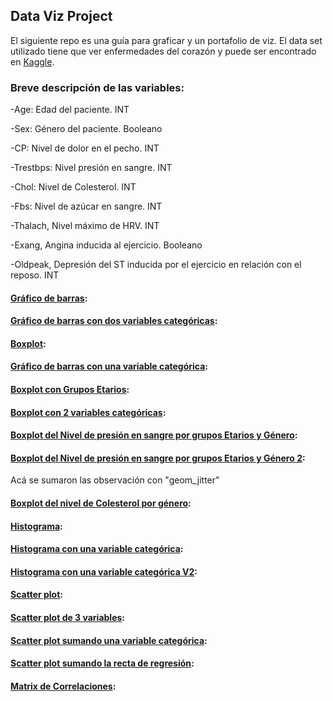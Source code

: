 
## Data Viz Project
El siguiente repo es una guía para graficar y un portafolio de viz.
El data set utilizado tiene que ver enfermedades del corazón y puede ser encontrado en [Kaggle](https://www.kaggle.com/ronitf/heart-disease-uci).

### Breve descripción de las variables:

-Age: Edad del paciente. INT

-Sex: Género del paciente. Booleano

-CP: Nivel de dolor en el pecho. INT

-Trestbps: Nivel presión en sangre. INT

-Chol: Nivel de Colesterol. INT

-Fbs: Nivel de azúcar en sangre. INT

-Thalach, Nivel máximo de HRV. INT

-Exang, Angina inducida al ejercicio. Booleano

-Oldpeak, Depresión del ST inducida por el ejercicio en relación con el reposo. INT

#### [Gráfico de barras](/img/G1.png):
#### [Gráfico de barras con dos variables categóricas](img/G2.png):
#### [Boxplot](img/G3.png):
#### [Gráfico de barras con una variable categórica](img/G4.png):
#### [Boxplot con Grupos Etarios](img/G5.png):
#### [Boxplot con 2 variables categóricas](img/G6.png):
#### [Boxplot del Nivel de presión en sangre por grupos Etarios y Género](img/G7.png):
#### [Boxplot del Nivel de presión en sangre por grupos Etarios y Género 2](img/G8.png):
Acá se sumaron las observación con "geom_jitter"
#### [Boxplot del nivel de Colesterol por género](img/G9.png):
#### [Histograma](img/G10.png):
#### [Histograma con una variable categórica](img/G11.png):
#### [Histograma con una variable categórica V2](img/G12.png):
#### [Scatter plot](img/G13.png):
#### [Scatter plot de 3 variables](img/G14.png):
#### [Scatter plot sumando una variable categórica](img/G15.png):
#### [Scatter plot sumando la recta de regresión](img/G16.png):
#### [Matrix de Correlaciones](img/G17.png):
